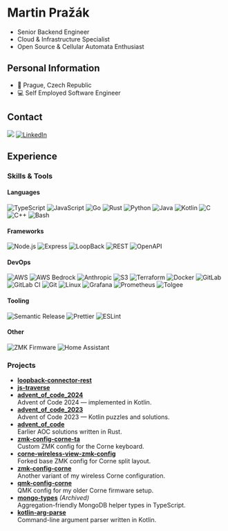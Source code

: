 # Martin Pražák

- Senior Backend Engineer
- Cloud & Infrastructure Specialist
- Open Source & Cellular Automata Enthusiast

## Personal Information
- 📍 Prague, Czech Republic
- 💻 Self Employed Software Engineer

## Contact
<a href="mailto:martin.prazak.jr@gmail.com"><img src="https://img.shields.io/badge/-Gmail-D14836?style=for-the-badge&logo=Gmail&logoColor=white"></img></a>
<a href="https://www.linkedin.com/in/martin-pra%C5%BE%C3%A1k-4799b419a/" target="_blank"><img alt="LinkedIn" src="https://img.shields.io/badge/LinkedIn-0077B5?style=for-the-badge&logo=linkedin&logoColor=white" /></img></a>

## Experience

### Skills & Tools

#### Languages

![TypeScript](https://img.shields.io/badge/TypeScript-3178C6.svg?style=for-the-badge&logo=typescript&logoColor=white)
![JavaScript](https://img.shields.io/badge/JavaScript-F7DF1E.svg?style=for-the-badge&logo=javascript&logoColor=black)
![Go](https://img.shields.io/badge/Go-00ADD8.svg?style=for-the-badge&logo=go&logoColor=white)
![Rust](https://img.shields.io/badge/Rust-000000.svg?style=for-the-badge&logo=rust&logoColor=white)
![Python](https://img.shields.io/badge/Python-3776AB.svg?style=for-the-badge&logo=python&logoColor=white)
![Java](https://img.shields.io/badge/Java-007396.svg?style=for-the-badge&logo=oracle&logoColor=white)
![Kotlin](https://img.shields.io/badge/Kotlin-7F52FF.svg?style=for-the-badge&logo=kotlin&logoColor=white)
![C](https://img.shields.io/badge/C-00599C.svg?style=for-the-badge&logo=c&logoColor=white)
![C++](https://img.shields.io/badge/C++-00599C.svg?style=for-the-badge&logo=c%2B%2B&logoColor=white)
![Bash](https://img.shields.io/badge/Bash-4EAA25.svg?style=for-the-badge&logo=gnubash&logoColor=white)

#### Frameworks

![Node.js](https://img.shields.io/badge/Node.js-339933.svg?style=for-the-badge&logo=node.js&logoColor=white)
![Express](https://img.shields.io/badge/Express-000000.svg?style=for-the-badge&logo=express&logoColor=white)
![LoopBack](https://img.shields.io/badge/LoopBack-3FADF2.svg?style=for-the-badge&logo=loopback&logoColor=white)
![REST](https://img.shields.io/badge/REST-FF6F61.svg?style=for-the-badge&logo=rest&logoColor=white)
![OpenAPI](https://img.shields.io/badge/OpenAPI-6BA539.svg?style=for-the-badge&logo=openapiinitiative&logoColor=white)

#### DevOps

![AWS](https://img.shields.io/badge/AWS-232F3E.svg?style=for-the-badge&logo=Amazon-AWS&logoColor=white)
![AWS Bedrock](https://img.shields.io/badge/AWS%20Bedrock-FF9900.svg?style=for-the-badge&logo=amazonaws&logoColor=white)
![Anthropic](https://img.shields.io/badge/Anthropic-000000.svg?style=for-the-badge&logo=anthropic&logoColor=white)
![S3](https://img.shields.io/badge/Amazon%20S3-569A31.svg?style=for-the-badge&logo=amazon-s3&logoColor=white)
![Terraform](https://img.shields.io/badge/Terraform-7B42BC.svg?style=for-the-badge&logo=Terraform&logoColor=white)
![Docker](https://img.shields.io/badge/Docker-2496ED.svg?style=for-the-badge&logo=Docker&logoColor=white)
![GitLab](https://img.shields.io/badge/GitLab-FC6D26.svg?style=for-the-badge&logo=GitLab&logoColor=white)
![GitLab CI](https://img.shields.io/badge/GitLab%20CI-FC6D26.svg?style=for-the-badge&logo=GitLab&logoColor=white)
![Git](https://img.shields.io/badge/Git-F05032.svg?style=for-the-badge&logo=Git&logoColor=white)
![Linux](https://img.shields.io/badge/Linux-FCC624.svg?style=for-the-badge&logo=Linux&logoColor=black)
![Grafana](https://img.shields.io/badge/Grafana-F46800.svg?style=for-the-badge&logo=grafana&logoColor=white)
![Prometheus](https://img.shields.io/badge/Prometheus-E6522C.svg?style=for-the-badge&logo=prometheus&logoColor=white)
![Tolgee](https://img.shields.io/badge/Tolgee-20C997.svg?style=for-the-badge&logo=tolgee&logoColor=white)

#### Tooling

![Semantic Release](https://img.shields.io/badge/Semantic--Release-494949.svg?style=for-the-badge&logo=semantic-release&logoColor=green)
![Prettier](https://img.shields.io/badge/Prettier-F7B93E.svg?style=for-the-badge&logo=prettier&logoColor=black)
![ESLint](https://img.shields.io/badge/ESLint-4B32C3.svg?style=for-the-badge&logo=eslint&logoColor=white)

#### Other

![ZMK Firmware](https://img.shields.io/badge/ZMK%20Firmware-006D77.svg?style=for-the-badge&logo=mechanical-keyboard&logoColor=white)
![Home Assistant](https://img.shields.io/badge/Home%20Assistant-41BDF5.svg?style=for-the-badge&logo=Home-Assistant&logoColor=white)

### Projects

- [**loopback-connector-rest**](https://github.com/MartyJRE/loopback-connector-rest)
- [**js-traverse**](https://github.com/MartyJRE/js-traverse)  
- [**advent_of_code_2024**](https://github.com/MartyJRE/advent_of_code_2024)  
  Advent of Code 2024 — implemented in Kotlin.
- [**advent_of_code_2023**](https://github.com/MartyJRE/advent_of_code_2023)  
  Advent of Code 2023 — Kotlin puzzles and solutions.
- [**advent_of_code**](https://github.com/MartyJRE/advent_of_code)  
  Earlier AOC solutions written in Rust.
- [**zmk-config-corne-ta**](https://github.com/MartyJRE/zmk-config-corne-ta)  
  Custom ZMK config for the Corne keyboard.
- [**corne-wireless-view-zmk-config**](https://github.com/MartyJRE/corne-wireless-view-zmk-config)  
  Forked base ZMK config for Corne split layout.
- [**zmk-config-corne**](https://github.com/MartyJRE/zmk-config-corne)  
  Another variant of my wireless Corne configuration.
- [**qmk-config-corne**](https://github.com/MartyJRE/qmk-config-corne)  
  QMK config for my older Corne firmware setup.
- [**mongo-types**](https://github.com/MartyJRE/mongo-types) *(Archived)*  
  Aggregation-friendly MongoDB helper types in TypeScript.
- [**kotlin-arg-parse**](https://github.com/MartyJRE/kotlin-arg-parse)  
  Command-line argument parser written in Kotlin.

